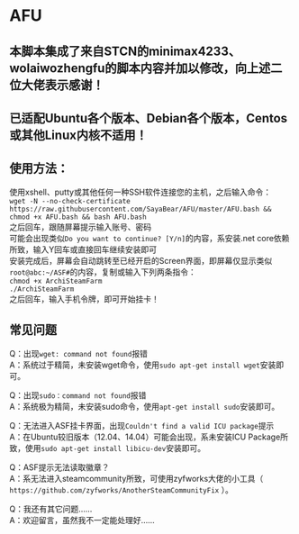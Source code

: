 # AFU

本脚本集成了来自STCN的minimax4233、wolaiwozhengfu的脚本内容并加以修改，向上述二位大佬表示感谢！
---
已适配Ubuntu各个版本、Debian各个版本，Centos或其他Linux内核不适用！
----
使用方法：
----
使用xshell、putty或其他任何一种SSH软件连接您的主机，之后输入命令：  
`wget -N --no-check-certificate https://raw.githubusercontent.com/SayaBear/AFU/master/AFU.bash && chmod +x AFU.bash && bash AFU.bash`  
之后回车，跟随屏幕提示输入账号、密码  
可能会出现类似`Do you want to continue? [Y/n]`的内容，系安装.net core依赖所致，输入Y回车或直接回车继续安装即可  
安装完成后，屏幕会自动跳转至已经开启的Screen界面，即屏幕仅显示类似`root@abc:~/ASF#`的内容，复制或输入下列两条指令：  
`chmod +x ArchiSteamFarm`  
`./ArchiSteamFarm`  
之后回车，输入手机令牌，即可开始挂卡！

常见问题
----
Q：出现`wget: command not found`报错  
A：系统过于精简，未安装wget命令，使用`sudo apt-get install wget`安装即可。

Q：出现`sudo：command not found`报错  
A：系统极为精简，未安装sudo命令，使用`apt-get install sudo`安装即可。

Q：无法进入ASF挂卡界面，出现`Couldn't find a valid ICU package`提示  
A：在Ubuntu较旧版本（12.04、14.04）可能会出现，系未安装ICU Package所致，使用`sudo apt-get install libicu-dev`安装即可。

Q：ASF提示无法读取徽章？  
A：系无法进入steamcommunity所致，可使用zyfworks大佬的小工具（ `https://github.com/zyfworks/AnotherSteamCommunityFix` ）。

Q：我还有其它问题……  
A：欢迎留言，虽然我不一定能处理好……
